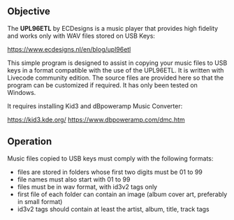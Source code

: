
## Objective

The **UPL96ETL** by ECDesigns is a music player that provides high fidelity and works only with WAV files stored on USB Keys:

https://www.ecdesigns.nl/en/blog/upl96etl

This simple program is designed to assist in copying your music files to USB keys in a format compatible with the use of the UPL96ETL. It is written with Livecode community edition. The source files are provided here so that the program can be customized if required. It has only been tested on Windows.

It requires installing Kid3 and dBpoweramp Music Converter:

https://kid3.kde.org/
https://www.dbpoweramp.com/dmc.htm

## Operation

Music files copied to USB keys must comply with the following formats:

- files are stored in folders whose first two digits must be 01 to 99
- file names must also start with 01 to 99
- files must be in wav format, with id3v2 tags only
- first file of each folder can contain an image (album cover art, preferably in small format)
- id3v2 tags should contain at least the artist, album, title, track tags


